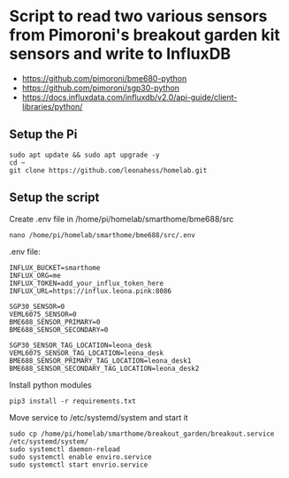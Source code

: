 # Script to read two various sensors from Pimoroni's breakout garden kit sensors and write to InfluxDB


- https://github.com/pimoroni/bme680-python
- https://github.com/pimoroni/sgp30-python
- https://docs.influxdata.com/influxdb/v2.0/api-guide/client-libraries/python/

## Setup the Pi

```
sudo apt update && sudo apt upgrade -y
cd ~
git clone https://github.com/leonahess/homelab.git
```

## Setup the script

Create .env file in /home/pi/homelab/smarthome/bme688/src
```
nano /home/pi/homelab/smarthome/bme688/src/.env
```

.env file:
```
INFLUX_BUCKET=smarthome
INFLUX_ORG=me
INFLUX_TOKEN=add_your_influx_token_here
INFLUX_URL=https://influx.leona.pink:8086

SGP30_SENSOR=0
VEML6075_SENSOR=0
BME688_SENSOR_PRIMARY=0
BME688_SENSOR_SECONDARY=0

SGP30_SENSOR_TAG_LOCATION=leona_desk
VEML6075_SENSOR_TAG_LOCATION=leona_desk
BME688_SENSOR_PRIMARY_TAG_LOCATION=leona_desk1
BME688_SENSOR_SECONDARY_TAG_LOCATION=leona_desk2
```

Install python modules
```
pip3 install -r requirements.txt
```

Move service to /etc/systemd/system and start it
```
sudo cp /home/pi/homelab/smarthome/breakout_garden/breakout.service /etc/systemd/system/
sudo systemctl daemon-reload
sudo systemctl enable enviro.service
sudo systemctl start envrio.service
```
